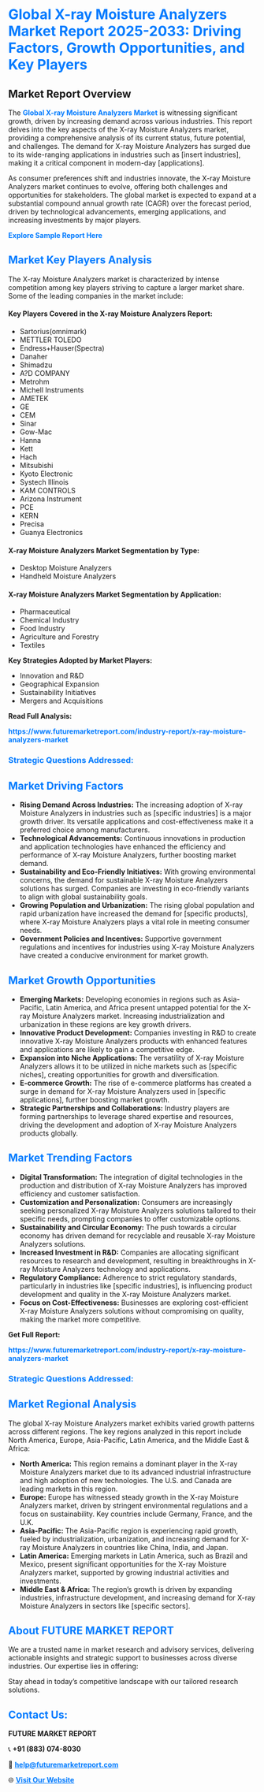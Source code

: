 <h1 style="color: #007BFF;">Global X-ray Moisture Analyzers Market Report 2025-2033: Driving Factors, Growth Opportunities, and Key Players</h1>

<section id="overview">
<h2>Market Report Overview</h2>
<p>The <a href="https://www.futuremarketreport.com/industry-report/x-ray-moisture-analyzers-market" style="color: #007BFF; text-decoration: none;"><strong>Global X-ray Moisture Analyzers Market</strong></a> is witnessing significant growth, driven by increasing demand across various industries. This report delves into the key aspects of the X-ray Moisture Analyzers market, providing a comprehensive analysis of its current status, future potential, and challenges. The demand for X-ray Moisture Analyzers has surged due to its wide-ranging applications in industries such as [insert industries], making it a critical component in modern-day [applications].</p>
<p>As consumer preferences shift and industries innovate, the X-ray Moisture Analyzers market continues to evolve, offering both challenges and opportunities for stakeholders. The global market is expected to expand at a substantial compound annual growth rate (CAGR) over the forecast period, driven by technological advancements, emerging applications, and increasing investments by major players.</p>
</section>

<section id="overview">
<p><a href="https://www.futuremarketreport.com/request-sample/reportId=50563" style="color: #007BFF; text-decoration: none;"><strong>Explore Sample Report Here</strong></a></p>
</section>

<section id="key-players">
<h2 style="color: #007BFF;">Market Key Players Analysis</h2>
<p>The X-ray Moisture Analyzers market is characterized by intense competition among key players striving to capture a larger market share. Some of the leading companies in the market include:</p>
<h4>Key Players Covered in the X-ray Moisture Analyzers Report:</h4>
<ul><li>Sartorius(omnimark)</li><li>METTLER TOLEDO</li><li>Endress+Hauser(Spectra)</li><li>Danaher</li><li>Shimadzu</li><li>A?D COMPANY</li><li>Metrohm</li><li>Michell Instruments</li><li>AMETEK</li><li>GE</li><li>CEM</li><li>Sinar</li><li>Gow-Mac</li><li>Hanna</li><li>Kett</li><li>Hach</li><li>Mitsubishi</li><li>Kyoto Electronic</li><li>Systech Illinois</li><li>KAM CONTROLS</li><li>Arizona Instrument</li><li>PCE</li><li>KERN</li><li>Precisa</li><li>Guanya Electronics</li></ul>
<h4>X-ray Moisture Analyzers Market Segmentation by Type:</h4>
<ul><li>Desktop Moisture Analyzers</li><li>Handheld Moisture Analyzers</li></ul>

<h4>X-ray Moisture Analyzers Market Segmentation by Application:</h4>
<ul><li>Pharmaceutical</li><li>Chemical Industry</li><li>Food Industry</li><li>Agriculture and Forestry</li><li>Textiles</li></ul>
<p><strong>Key Strategies Adopted by Market Players:</strong></p>
<ul>
<li>Innovation and R&D</li>
<li>Geographical Expansion</li>
<li>Sustainability Initiatives</li>
<li>Mergers and Acquisitions</li>
</ul>
</section>

<section>
<p><strong>Read Full Analysis: </strong></p><a href="https://www.futuremarketreport.com/industry-report/x-ray-moisture-analyzers-market" style="color: #007BFF; text-decoration: none;"><strong>https://www.futuremarketreport.com/industry-report/x-ray-moisture-analyzers-market</strong></a>
<h3 style="color: #007BFF;">Strategic Questions Addressed:</h3>
</section>

<section id="driving-factors">
<h2 style="color: #007BFF;">Market Driving Factors</h2>
<ul>
<li><strong>Rising Demand Across Industries:</strong> The increasing adoption of X-ray Moisture Analyzers in industries such as [specific industries] is a major growth driver. Its versatile applications and cost-effectiveness make it a preferred choice among manufacturers.</li>
<li><strong>Technological Advancements:</strong> Continuous innovations in production and application technologies have enhanced the efficiency and performance of X-ray Moisture Analyzers, further boosting market demand.</li>
<li><strong>Sustainability and Eco-Friendly Initiatives:</strong> With growing environmental concerns, the demand for sustainable X-ray Moisture Analyzers solutions has surged. Companies are investing in eco-friendly variants to align with global sustainability goals.</li>
<li><strong>Growing Population and Urbanization:</strong> The rising global population and rapid urbanization have increased the demand for [specific products], where X-ray Moisture Analyzers plays a vital role in meeting consumer needs.</li>
<li><strong>Government Policies and Incentives:</strong> Supportive government regulations and incentives for industries using X-ray Moisture Analyzers have created a conducive environment for market growth.</li>
</ul>
</section>

<section id="growth-opportunities">
<h2 style="color: #007BFF;">Market Growth Opportunities</h2>
<ul>
<li><strong>Emerging Markets:</strong> Developing economies in regions such as Asia-Pacific, Latin America, and Africa present untapped potential for the X-ray Moisture Analyzers market. Increasing industrialization and urbanization in these regions are key growth drivers.</li>
<li><strong>Innovative Product Development:</strong> Companies investing in R&D to create innovative X-ray Moisture Analyzers products with enhanced features and applications are likely to gain a competitive edge.</li>
<li><strong>Expansion into Niche Applications:</strong> The versatility of X-ray Moisture Analyzers allows it to be utilized in niche markets such as [specific niches], creating opportunities for growth and diversification.</li>
<li><strong>E-commerce Growth:</strong> The rise of e-commerce platforms has created a surge in demand for X-ray Moisture Analyzers used in [specific applications], further boosting market growth.</li>
<li><strong>Strategic Partnerships and Collaborations:</strong> Industry players are forming partnerships to leverage shared expertise and resources, driving the development and adoption of X-ray Moisture Analyzers products globally.</li>
</ul>
</section>

<section id="trending-factors">
<h2 style="color: #007BFF;">Market Trending Factors</h2>
<ul>
<li><strong>Digital Transformation:</strong> The integration of digital technologies in the production and distribution of X-ray Moisture Analyzers has improved efficiency and customer satisfaction.</li>
<li><strong>Customization and Personalization:</strong> Consumers are increasingly seeking personalized X-ray Moisture Analyzers solutions tailored to their specific needs, prompting companies to offer customizable options.</li>
<li><strong>Sustainability and Circular Economy:</strong> The push towards a circular economy has driven demand for recyclable and reusable X-ray Moisture Analyzers solutions.</li>
<li><strong>Increased Investment in R&D:</strong> Companies are allocating significant resources to research and development, resulting in breakthroughs in X-ray Moisture Analyzers technology and applications.</li>
<li><strong>Regulatory Compliance:</strong> Adherence to strict regulatory standards, particularly in industries like [specific industries], is influencing product development and quality in the X-ray Moisture Analyzers market.</li>
<li><strong>Focus on Cost-Effectiveness:</strong> Businesses are exploring cost-efficient X-ray Moisture Analyzers solutions without compromising on quality, making the market more competitive.</li>
</ul>
</section>

<section>
<p><strong>Get Full Report: </strong></p><a href="https://www.futuremarketreport.com/industry-report/x-ray-moisture-analyzers-market" style="color: #007BFF; text-decoration: none;"><strong>https://www.futuremarketreport.com/industry-report/x-ray-moisture-analyzers-market</strong></a>
<h3 style="color: #007BFF;">Strategic Questions Addressed:</h3>
</section>


<section id="regional-analysis">
<h2 style="color: #007BFF;">Market Regional Analysis</h2>
<p>The global X-ray Moisture Analyzers market exhibits varied growth patterns across different regions. The key regions analyzed in this report include North America, Europe, Asia-Pacific, Latin America, and the Middle East & Africa:</p>
<ul>
<li><strong>North America:</strong> This region remains a dominant player in the X-ray Moisture Analyzers market due to its advanced industrial infrastructure and high adoption of new technologies. The U.S. and Canada are leading markets in this region.</li>
<li><strong>Europe:</strong> Europe has witnessed steady growth in the X-ray Moisture Analyzers market, driven by stringent environmental regulations and a focus on sustainability. Key countries include Germany, France, and the U.K.</li>
<li><strong>Asia-Pacific:</strong> The Asia-Pacific region is experiencing rapid growth, fueled by industrialization, urbanization, and increasing demand for X-ray Moisture Analyzers in countries like China, India, and Japan.</li>
<li><strong>Latin America:</strong> Emerging markets in Latin America, such as Brazil and Mexico, present significant opportunities for the X-ray Moisture Analyzers market, supported by growing industrial activities and investments.</li>
<li><strong>Middle East & Africa:</strong> The region’s growth is driven by expanding industries, infrastructure development, and increasing demand for X-ray Moisture Analyzers in sectors like [specific sectors].</li>
</ul>
</section>

<footer>
<h2 style="color: #007BFF;">About FUTURE MARKET REPORT</h2>
<p>We are a trusted name in market research and advisory services, delivering actionable insights and strategic support to businesses across diverse industries. Our expertise lies in offering:</p>

<p>Stay ahead in today’s competitive landscape with our tailored research solutions.</p>

<h2 style="color: #007BFF;">Contact Us:</h2>
<p><strong>FUTURE MARKET REPORT</strong></p>
<p>📞 <strong>+91 (883) 074-8030</strong></p>
<p>📧 <strong><a href="mailto:help@futuremarketreport.com" style="color: #007BFF;">help@futuremarketreport.com</a></strong></p>
<p>🌐 <strong><a href="https://www.futuremarketreport.com/" style="color: #007BFF;">Visit Our Website</a></strong></p>
</footer>